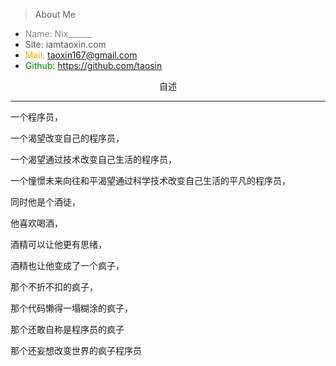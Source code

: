 
> About Me

* <span style="color:#888">Name: Nix______</span>
* <span style="color:#555">Site: iamtaoxin.com</span>
* <span style="color:orange">Mail: taoxin167@gmail.com</span>
* <span style="color:green">Github: https://github.com/taosin</span>

<center>自述</center>

---

一个程序员，

一个渴望改变自己的程序员，

一个渴望通过技术改变自己生活的程序员，

一个憧憬未来向往和平渴望通过科学技术改变自己生活的平凡的程序员，

同时他是个酒徒，

他喜欢喝酒，

酒精可以让他更有思绪，

酒精也让他变成了一个疯子，

那个不折不扣的疯子，

那个代码懒得一塌糊涂的疯子，

那个还敢自称是程序员的疯子

那个还妄想改变世界的疯子程序员


